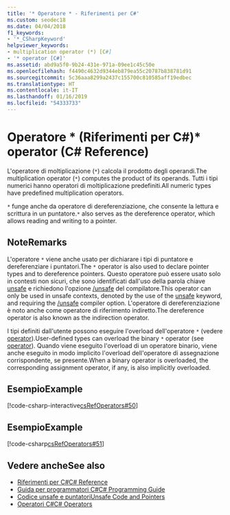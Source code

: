 ```yaml
---
title: '* Operatore * - Riferimenti per C#'
ms.custom: seodec18
ms.date: 04/04/2018
f1_keywords:
- '*_CSharpKeyword'
helpviewer_keywords:
- multiplication operator (*) [C#]
- '* operator [C#]'
ms.assetid: abd9a5f0-9b24-431e-971a-09ee1c45c50e
ms.openlocfilehash: f4490c4632d9344eb879ea55c20787b838781d91
ms.sourcegitcommit: 5c36aaa8299a2437c155700c810585aff19edbec
ms.translationtype: HT
ms.contentlocale: it-IT
ms.lasthandoff: 01/16/2019
ms.locfileid: "54333733"
---
```

# <a name="-operator-c-reference"></a><span data-ttu-id="4cd95-102">Operatore \* (Riferimenti per C#)</span><span class="sxs-lookup"><span data-stu-id="4cd95-102">\* operator (C# Reference)</span></span>

<span data-ttu-id="4cd95-103">L'operatore di moltiplicazione (`*`) calcola il prodotto degli operandi.</span><span class="sxs-lookup"><span data-stu-id="4cd95-103">The multiplication operator (`*`) computes the product of its operands.</span></span> <span data-ttu-id="4cd95-104">Tutti i tipi numerici hanno operatori di moltiplicazione predefiniti.</span><span class="sxs-lookup"><span data-stu-id="4cd95-104">All numeric types have predefined multiplication operators.</span></span>

<span data-ttu-id="4cd95-105">`*` funge anche da operatore di dereferenziazione, che consente la lettura e scrittura in un puntatore.</span><span class="sxs-lookup"><span data-stu-id="4cd95-105">`*` also serves as the dereference operator, which allows reading and writing to a pointer.</span></span>

## <a name="remarks"></a><span data-ttu-id="4cd95-106">Note</span><span class="sxs-lookup"><span data-stu-id="4cd95-106">Remarks</span></span>

<span data-ttu-id="4cd95-107">L'operatore `*` viene anche usato per dichiarare i tipi di puntatore e dereferenziare i puntatori.</span><span class="sxs-lookup"><span data-stu-id="4cd95-107">The `*` operator is also used to declare pointer types and to dereference pointers.</span></span> <span data-ttu-id="4cd95-108">Questo operatore può essere usato solo in contesti non sicuri, che sono identificati dall'uso della parola chiave [unsafe](../keywords/unsafe.md) e richiedono l'opzione [/unsafe](../compiler-options/unsafe-compiler-option.md) del compilatore.</span><span class="sxs-lookup"><span data-stu-id="4cd95-108">This operator can only be used in unsafe contexts, denoted by the use of the [unsafe](../keywords/unsafe.md) keyword, and requiring the [/unsafe](../compiler-options/unsafe-compiler-option.md) compiler option.</span></span>  <span data-ttu-id="4cd95-109">L'operatore di dereferenziazione è noto anche come operatore di riferimento indiretto.</span><span class="sxs-lookup"><span data-stu-id="4cd95-109">The dereference operator is also known as the indirection operator.</span></span>

<span data-ttu-id="4cd95-110">I tipi definiti dall'utente possono eseguire l'overload dell'operatore `*` (vedere [operator](../keywords/operator.md)).</span><span class="sxs-lookup"><span data-stu-id="4cd95-110">User-defined types can overload the binary `*` operator (see [operator](../keywords/operator.md)).</span></span> <span data-ttu-id="4cd95-111">Quando viene eseguito l'overload di un operatore binario, viene anche eseguito in modo implicito l'overload dell'operatore di assegnazione corrispondente, se presente.</span><span class="sxs-lookup"><span data-stu-id="4cd95-111">When a binary operator is overloaded, the corresponding assignment operator, if any, is also implicitly overloaded.</span></span>

## <a name="example"></a><span data-ttu-id="4cd95-112">Esempio</span><span class="sxs-lookup"><span data-stu-id="4cd95-112">Example</span></span>

[!code-csharp-interactive[csRefOperators#50](~/samples/snippets/csharp/VS_Snippets_VBCSharp/csrefOperators/CS/csrefOperators.cs#50)]

## <a name="example"></a><span data-ttu-id="4cd95-113">Esempio</span><span class="sxs-lookup"><span data-stu-id="4cd95-113">Example</span></span>

[!code-csharp[csRefOperators#51](~/samples/snippets/csharp/VS_Snippets_VBCSharp/csrefOperators/CS/csrefOperators.cs#51)]

## <a name="see-also"></a><span data-ttu-id="4cd95-114">Vedere anche</span><span class="sxs-lookup"><span data-stu-id="4cd95-114">See also</span></span>

- [<span data-ttu-id="4cd95-115">Riferimenti per C#</span><span class="sxs-lookup"><span data-stu-id="4cd95-115">C# Reference</span></span>](../index.md)
- [<span data-ttu-id="4cd95-116">Guida per programmatori C#</span><span class="sxs-lookup"><span data-stu-id="4cd95-116">C# Programming Guide</span></span>](../../programming-guide/index.md)
- [<span data-ttu-id="4cd95-117">Codice unsafe e puntatori</span><span class="sxs-lookup"><span data-stu-id="4cd95-117">Unsafe Code and Pointers</span></span>](../../programming-guide/unsafe-code-pointers/index.md)
- [<span data-ttu-id="4cd95-118">Operatori C#</span><span class="sxs-lookup"><span data-stu-id="4cd95-118">C# Operators</span></span>](index.md)